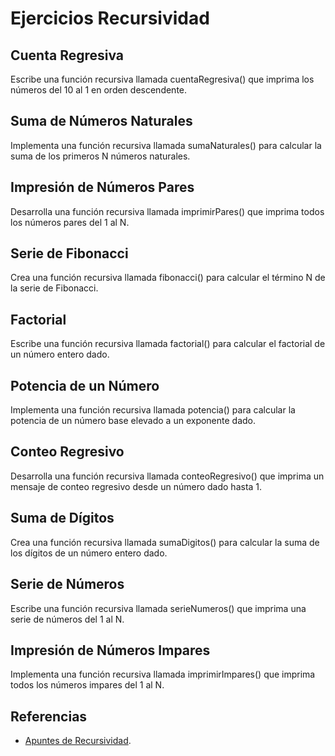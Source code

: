 # Ejercicios Recursividad

## Cuenta Regresiva
   
Escribe una función recursiva llamada cuentaRegresiva() que imprima los números del 10 al 1 en orden descendente.

## Suma de Números Naturales
   
Implementa una función recursiva llamada sumaNaturales() para calcular la suma de los primeros N números naturales.

## Impresión de Números Pares
   
Desarrolla una función recursiva llamada imprimirPares() que imprima todos los números pares del 1 al N.

## Serie de Fibonacci

Crea una función recursiva llamada fibonacci() para calcular el término N de la serie de Fibonacci.

## Factorial

Escribe una función recursiva llamada factorial() para calcular el factorial de un número entero dado.

## Potencia de un Número

Implementa una función recursiva llamada potencia() para calcular la potencia de un número base elevado a un exponente dado.

## Conteo Regresivo

Desarrolla una función recursiva llamada conteoRegresivo() que imprima un mensaje de conteo regresivo desde un número dado hasta 1.

## Suma de Dígitos

Crea una función recursiva llamada sumaDigitos() para calcular la suma de los dígitos de un número entero dado.

## Serie de Números

Escribe una función recursiva llamada serieNumeros() que imprima una serie de números del 1 al N.

## Impresión de Números Impares

Implementa una función recursiva llamada imprimirImpares() que imprima todos los números impares del 1 al N.

## Referencias

- [Apuntes de Recursividad](https://github.com/jpexposito/docencia/blob/master/Primero/PRO/Apuntes/Unidad-6-Utilizacion-avanzada-clases/RECUSIVIDAD.md).